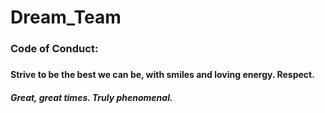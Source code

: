 # Dream_Team
### Code of Conduct: 
#####

#### Strive to be the best we can be, with smiles and loving energy. Respect. 

##### Great, great times. Truly phenomenal.
